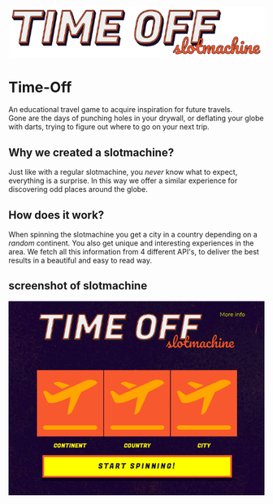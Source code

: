 [![Logo Time Off](https://raw.githubusercontent.com/Nicnicsai/agile-time-off/master/assets/images/timeoff-logo-18.png)](https://nicnicsai.github.io/agile-time-off/index.html)



# Time-Off
An educational travel game to acquire inspiration for future travels.  
Gone are the days of punching holes in your drywall, or deflating your globe with darts, trying to figure out where to go on your next trip.

## Why we created a slotmachine?
Just like with a regular slotmachine, you *never* know what to expect, everything is a surprise. In this way we offer a similar experience for discovering odd places around the globe. 

## How does it work?
When spinning the slotmachine you get a city in a country depending on a *random* continent. You also get unique and interesting experiences in the area. 
We fetch all this information from 4 different API's, to deliver the best results in a beautiful and easy to read way.


## screenshot of slotmachine
[![Slotmachine](https://raw.githubusercontent.com/Nicnicsai/agile-time-off/master/assets/images/timeslot-screenshot.png)](https://nicnicsai.github.io/agile-time-off/index.html)

